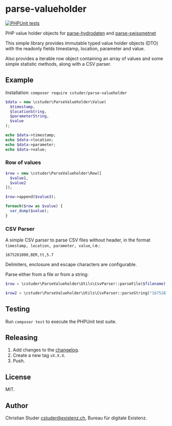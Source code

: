 # parse-valueholder

[![PHPUnit tests](https://github.com/cstuder/parse-valueholder/actions/workflows/phpunit.yml/badge.svg)](https://github.com/cstuder/parse-valueholder/actions/workflows/phpunit.yml)

PHP value holder objects for [parse-hydrodaten](https://github.com/cstuder/parse-hydrodaten) and [parse-swissmetnet](https://github.com/cstuder/parse-swissmetnet)

This simple library provides immutable typed value holder objects (DTO) with the readonly fields timestamp, location, parameter and value.

Also provides a iterable row object containing an array of values and some simple statistic methods, along with a CSV parser.

## Example

Installation: `composer require cstuder/parse-valueholder`

```php
$data = new \cstuder\ParseValueholder\Value(
  $timestamp,
  $locationString,
  $parameterString,
  $value
);

echo $data->timestamp;
echo $data->location;
echo $data->parameter;
echo $data->value;
```

### Row of values

```php
$row = new \cstuder\ParseValueholder\Row([
  $value1,
  $value2
]);

$row->append($value3);

foreach($row as $value) {
  var_dump($value);
}
```

### CSV Parser

A simple CSV parser to parse CSV files without header, in the format `timestamp, location, parameter, value`, i.e.:

```csv
1675281000,BER,tt,5.7
```

Delimiters, enclosure and escape characters are configurable.

Parse either from a file or from a string:

```php
$row = \cstuder\ParseValueholder\Utils\CsvParser::parseFile($filename);

$row2 = \cstuder\ParseValueholder\Utils\CsvParser::parseString("1675281000,BER,tt,5.7\n1675281600,BER,tt,5.8");
```

## Testing

Run `composer test` to execute the PHPUnit test suite.

## Releasing

1. Add changes to the [changelog](CHANGELOG.md).
1. Create a new tag `vX.X.X`.
1. Push.

## License

MIT.

## Author

Christian Studer <cstuder@existenz.ch>, Bureau für digitale Existenz.
